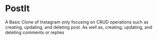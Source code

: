 # PostIt
A Basic Clone of Instagram only focusing on CRUD operations such as creating, updating, and deleting post. As well as, creating, updating, and deleting comments or replies
